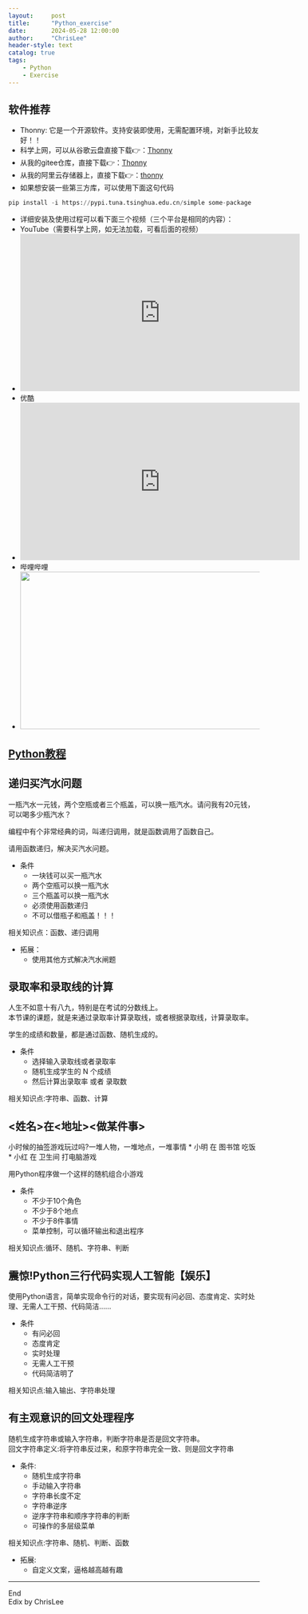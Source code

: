```yaml
---
layout:     post
title:      "Python_exercise"
date:       2024-05-28 12:00:00
author:     "ChrisLee"
header-style: text
catalog: true
tags:
    - Python
    - Exercise
---
```




## 软件推荐
* Thonny: 它是一个开源软件。支持安装即使用，无需配置环境，对新手比较友好！！
* 科学上网，可以从谷歌云盘直接下载👉：[Thonny](https://drive.google.com/file/d/1pWzRVHToag1QWmYOehuCg0LWsgM8qbyB/view?usp=sharing)
* 从我的gitee仓库，直接下载👉：[Thonny](https://gitee.com/ChrisLee-Codes/python_exercises/raw/master/thonny.zip)
* 从我的阿里云存储器上，直接下载👉：[thonny](https://syc-public.oss-cn-shanghai.aliyuncs.com/user/ChrisLee/src/thonny_1716974666566.zip)
* 如果想安装一些第三方库，可以使用下面这句代码
```python
pip install -i https://pypi.tuna.tsinghua.edu.cn/simple some-package
```
* 详细安装及使用过程可以看下面三个视频（三个平台是相同的内容）：
* YouTube（需要科学上网，如无法加载，可看后面的视频）    
* <iframe width="560" height="315" src="https://www.youtube.com/embed/tTI1Hy57O5I?si=J5E9y95io4Pp_1WG" title="Thonny软件的安装与使用" frameborder="0" allow="accelerometer; autoplay=0; clipboard-write; encrypted-media; gyroscope; picture-in-picture; web-share" referrerpolicy="strict-origin-when-cross-origin" allowfullscreen></iframe>
* 优酷    
* <iframe width="560" height="315" src="https://player.youku.com/embed/XNjM5NDUzOTI0MA==" title="Thonny软件的安装与使用" frameborder="0" allow="accelerometer; autoplay=0; clipboard-write; encrypted-media; gyroscope; picture-in-picture; web-share" referrerpolicy="strict-origin-when-cross-origin" allowfullscreen></iframe>
* 哔哩哔哩
* [<img src="https://github.com/ChrisLee-Codes/ChrisLee-Codes.github.io/assets/44613341/dbacc152-40cd-400e-b118-91f2bc4ba813" width="560" height="315">](https://www.bilibili.com/video/BV1CZTqebE56/?spm_id_from=333.999.0.0&vd_source=33299c3593cfbafc46803f751395f83f)

## [Python教程](https://chrislee-codes.github.io/2020/05/05/PythonProgramming/)
## []()
## 递归买汽水问题
一瓶汽水一元钱，两个空瓶或者三个瓶盖，可以换一瓶汽水。请问我有20元钱，可以喝多少瓶汽水？

编程中有个非常经典的词，叫递归调用，就是函数调用了函数自己。

请用函数递归，解决买汽水问题。

* 条件
    * 一块钱可以买一瓶汽水
    * 两个空瓶可以换一瓶汽水
    * 三个瓶盖可以换一瓶汽水
    * 必须使用函数递归
    * 不可以借瓶子和瓶盖！！！

相关知识点：函数、递归调用

* 拓展：
    * 使用其他方式解决汽水闸题

## 录取率和录取线的计算
人生不如意十有八九，特别是在考试的分数线上。    
本节课的课题，就是来通过录取率计算录取线，或者根据录取线，计算录取率。

学生的成绩和数量，都是通过函数、随机生成的。
* 条件
    * 选择输入录取线或者录取率
    * 随机生成学生的 N 个成绩
    * 然后计算出录取率 或者 录取数

相关知识点:字符串、函数、计算


## <姓名>在<地址><做某件事>

小时候的抽签游戏玩过吗?一堆人物，一堆地点，一堆事情
    * 小明 在 图书馆 吃饭
    * 小红 在 卫生间 打电脑游戏

用Python程序做一个这样的随机组合小游戏
* 条件
    * 不少于10个角色
    * 不少于8个地点
    * 不少于8件事情
    * 菜单控制，可以循环输出和退出程序

相关知识点:循环、随机、字符串、判断

## 震惊!Python三行代码实现人工智能【娱乐】
使用Python语言，简单实现命令行的对话，要实现有问必回、态度肯定、实时处理、无需人工干预、代码简洁……
* 条件
    * 有问必回
    * 态度肯定
    * 实时处理
    * 无需人工干预
    * 代码简洁明了

相关知识点:输入输出、字符串处理


## 有主观意识的回文处理程序
随机生成字符串或输入字符串，判断字符串是否是回文字符串。    
回文字符串定义:将字符串反过来，和原字符串完全一致、则是回文字符串
* 条件:
    * 随机生成字符串
    * 手动输入字符串
    * 字符串长度不定
    * 字符串逆序
    * 逆序字符串和顺序字符串的判断
    * 可操作的多层级菜单

相关知识点:字符串、随机、判断、函数
* 拓展:
    * 自定义文案，逼格越高越有趣


---

End    
Edix by ChrisLee
